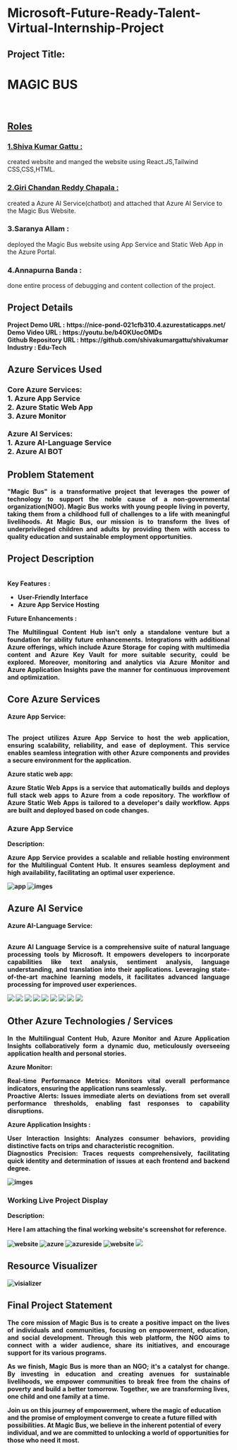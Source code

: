 <h1>Microsoft-Future-Ready-Talent-Virtual-Internship-Project</h1>
<h2>Project Title:</h2><h1>MAGIC BUS</h1>
<br/>
<h2><b><u>Roles</u></b></h2>
<h3><u>1.Shiva Kumar Gattu :</u></h3> created website and manged the website using React.JS,Tailwind CSS,CSS,HTML.
<h3><u>2.Giri Chandan Reddy Chapala :</u></h3> created a Azure AI Service(chatbot) and attached that Azure AI Service to the Magic Bus Website.
<h3>3.Saranya Allam :</h3> deployed the Magic Bus website using App Service and Static Web App in the Azure Portal.
<h3>4.Annapurna Banda :</h3> done entire process of debugging and content collection of the project.
<br/>
<h2>Project Details</h2>
<b>Project Demo URL :</b> <b>https://nice-pond-021cfb310.4.azurestaticapps.net/ <br>
<b>Demo Video URL :</b> <b>https://youtu.be/b4OKUocOMDs <br>
<b>Github Repository URL :</b> <b>https://github.com/shivakumargattu/shivakumar<br>
<b>Industry :</b><b> Edu-Tech<br>
<h2>Azure Services Used</h2>
<h3>
Core Azure Services: <br>
1. Azure App Service <br>
2. Azure Static Web App <br>
3. Azure Monitor<br> <br>
Azure AI Services: <br>
1. Azure AI-Language Service <br>
2. Azure AI BOT
</h3>
<h2>Problem Statement</h2>
<p align="justify">"Magic Bus" is a transformative project that leverages the power of technology to support the noble cause of a non-governmental organization(NGO). Magic Bus works with young people living in poverty, taking them from a childhood full of challenges to a life with meaningful livelihoods. At Magic Bus, our mission is to transform the lives of underprivileged children and adults by providing them with access to quality education and sustainable employment opportunities.</p>
<h2>Project Description</h2>
<p align="justify"></p><br>
<b>Key Features :</b>
<ul>
    <li>User-Friendly Interface</li>
    <li>Azure App Service Hosting</li>
</ul>
<b>Future Enhancements :</b><br>
<p align="justify">The Multilingual Content Hub isn't only a standalone venture but a foundation for ability future enhancements. Integrations with additional Azure offerings, which include Azure Storage for coping with multimedia content and Azure Key Vault for more suitable security, could be explored. Moreover, monitoring and analytics via Azure Monitor and Azure Application Insights pave the manner for continuous improvement and optimization.</p>
<h2>Core Azure Services</h2>
<b>Azure App Service:</b><br><p align="justify"><br>The project utilizes Azure App Service to host the web application, ensuring scalability, reliability, and ease of deployment. This service enables seamless integration with other Azure components and provides a secure environment for the application.</p>

<b>Azure static web app:</b><br><p align="justify">Azure Static Web Apps is a service that automatically builds and deploys full stack web apps to Azure from a code repository. The workflow of Azure Static Web Apps is tailored to a developer's daily workflow. Apps are built and deployed based on code changes.</p>


<h3>Azure App Service</h3>
<b>Description:</b><p align="justify">Azure App Service provides a scalable and reliable hosting environment for the Multilingual Content Hub. It ensures seamless deployment and high availability, facilitating an optimal user experience.</p>
<img alt="app" src="https://github.com/shivakumargattu/shivakumar/assets/121631767/5cf679dd-ea38-466f-b49d-64962d0a34a7"/>

<img alt="imges" src="https://github.com/shivakumargattu/shivakumar/assets/121631767/ad2bfbfc-1fe9-49bc-b3c7-8905d3d67460"/>


<h2>Azure AI Service</h2>
<b>Azure AI-Language Service:</b><br><br><p align="justify">Azure AI Language Service is a comprehensive suite of natural language processing tools by Microsoft. It empowers developers to incorporate capabilities like text analysis, sentiment analysis, language understanding, and translation into their applications. Leveraging state-of-the-art machine learning models, it facilitates advanced language processing for improved user experiences.
</p>

<img src="https://github.com/shivakumargattu/shivakumar/assets/121631767/73740817-e1ed-4734-a8ab-4470812cd248"/>

<img src="https://github.com/shivakumargattu/shivakumar/assets/121631767/1f2e87b3-58db-4435-bb9f-c26040cfa22e"/>

<img src="https://github.com/shivakumargattu/shivakumar/assets/121631767/7d240474-eba3-4cd1-9512-bfce8db0b3e5"/>
<img src="https://github.com/shivakumargattu/shivakumar/assets/121631767/e3a9e5ce-7eb2-4041-a298-678a00ddfc62"/>
<img src="https://github.com/shivakumargattu/shivakumar/assets/121631767/33976c8d-7141-42ea-8d39-431dc5a12acd"/>
<img src="https://github.com/shivakumargattu/shivakumar/assets/121631767/f26e9762-8b9b-4784-9bb7-6921f2e8e7fc"/>

<img src="https://github.com/shivakumargattu/shivakumar/assets/121631767/8258fe1b-ee6d-49d2-a698-0ea7332f8478"/>

<img src="https://github.com/shivakumargattu/shivakumar/assets/121631767/dfda16f2-b9f6-481a-86a4-6168482f8c66"/> 
 <img src="https://github.com/shivakumargattu/shivakumar/assets/121631767/0bf2b46a-cd7b-4e37-b143-77bddd1fac73"/>





  
<h2>Other Azure Technologies / Services</h2>
<p align="justify">In the Multilingual Content Hub, Azure Monitor and Azure Application Insights collaboratively form a dynamic duo, meticulously overseeing application health and personal stories.</p>

<b>Azure Monitor:</b><p align="justify"><b>Real-time Performance Metrics:</b> Monitors vital overall performance indicators, ensuring the application runs seamlessly.<br>
<b>Proactive Alerts:</b> Issues immediate alerts on deviations from set overall performance thresholds, enabling fast responses to capability disruptions.</p>
<b>Azure Application Insights :</b><p align="justify">
<b>User Interaction Insights:</b> Analyzes consumer behaviors, providing distinctive facts on trips and characteristic recognition.<br>
<b>Diagnostics Precision:</b> Traces requests comprehensively, facilitating quick identity and determination of issues at each frontend and backend degree.

<img alt="imges" src="https://github.com/shivakumargattu/shivakumar/assets/121631767/a1a85cfe-bad6-47cc-9749-08d8dfb93ee7"/>


<h3>Working Live Project Display</h3>
<b>Description:</b><p align="justify">Here I am attaching the final working website's screenshot for reference.</p>

<img alt="website" src="https://github.com/shivakumargattu/shivakumar/assets/121631767/a3c35542-74b1-41c6-a747-08bca05719b9"/>
<img alt="azure" src="https://github.com/shivakumargattu/shivakumar/assets/121631767/8fd6db0d-5844-4c96-9b5a-30f0279df64f"/>
<img alt="azureside" src="https://github.com/shivakumargattu/shivakumar/assets/121631767/6d6936e2-168a-4563-b786-1cdf100aa7e3"/>

<img alt="website" src="https://github.com/shivakumargattu/shivakumar/assets/121631767/77ad7fb2-a5bf-4593-98e2-41bdeb87ab22"/>
<img src="https://github.com/shivakumargattu/shivakumar/assets/121631767/dda747fa-7a14-4252-a98d-7e7c2c264de7"/>
<h2>Resource Visualizer </h2>
<img alt="visializer" src="https://github.com/shivakumargattu/shivakumar/assets/121631767/02a65190-987e-4e86-aac6-bda55ab744f9"/>

<h2>Final Project Statement</h2>
<p align="justify">The core mission of Magic Bus is to create a positive impact on
the lives of individuals and communities, focusing on empowerment,
education, and social development. Through this web platform, the NGO
aims to connect with a wider audience, share its initiatives, and
encourage support for its various programs.
</p>
<p align="justify">
<b>As we finish, Magic Bus is more than an NGO; it's a catalyst for change. By investing in education and creating avenues for sustainable livelihoods, we empower communities to break free from the chains of poverty and build a better tomorrow. Together, we are transforming lives, one child and one family at a time.

Join us on this journey of empowerment, where the magic of education and the promise of employment converge to create a future filled with possibilities. At Magic Bus, we believe in the inherent potential of every individual, and we are committed to unlocking a world of opportunities for those who need it most.</b>
</p> <br>
